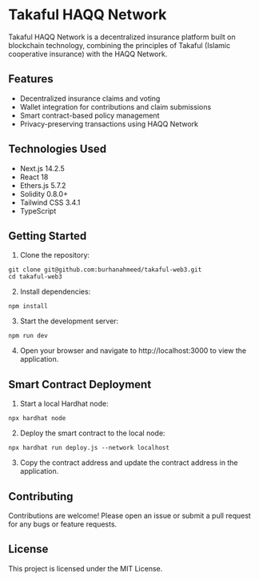 # Takaful HAQQ Network

Takaful HAQQ Network is a decentralized insurance platform built on blockchain technology, combining the principles of Takaful (Islamic cooperative insurance) with the HAQQ Network.

## Features

- Decentralized insurance claims and voting
- Wallet integration for contributions and claim submissions
- Smart contract-based policy management
- Privacy-preserving transactions using HAQQ Network

## Technologies Used

- Next.js 14.2.5
- React 18
- Ethers.js 5.7.2
- Solidity 0.8.0+
- Tailwind CSS 3.4.1
- TypeScript

## Getting Started

1. Clone the repository:

```
git clone git@github.com:burhanahmeed/takaful-web3.git
cd takaful-web3
```

2. Install dependencies:

```
npm install
```

3. Start the development server:

```
npm run dev
```
4. Open your browser and navigate to http://localhost:3000 to view the application.

## Smart Contract Deployment

1. Start a local Hardhat node:
```
npx hardhat node
```
2. Deploy the smart contract to the local node:
```
npx hardhat run deploy.js --network localhost
```
3. Copy the contract address and update the contract address in the application.

## Contributing
Contributions are welcome! Please open an issue or submit a pull request for any bugs or feature requests.

## License

This project is licensed under the MIT License.